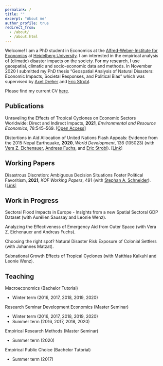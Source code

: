 ```yaml
---
permalink: /
title: ""
excerpt: "About me"
author_profile: true
redirect_from: 
  - /about/
  - /about.html
---
```


Welcome! I am a PhD student in Economics at the [Alfred-Weber-Institute for Economics](https://www.uni-heidelberg.de/fakultaeten/wiso/awi/index_en.html) at [Heidelberg University](https://www.uni-heidelberg.de/en). I am interested in the empirical analysis of (climatic) disaster impacts on the society. For my research, I use geospatial, climatic and socio-economic data and methods. In November 2020 I submitted my PhD thesis “Geospatial Analysis of Natural Disasters: Economic Impacts, Societal Responses, and Political Bias” which was supervised by [Axel Dreher](https://www.uni-heidelberg.de/fakultaeten/wiso/awi/professuren/intwipol/dreher.html) and [Eric Strobl](https://www.vwi.unibe.ch/ueber_uns/personen/prof_dr_strobl_eric/index_ger.html). 

Please find my current CV [here](sven-kunze.github.io/files/CV_SvenKunze_Online.pdf).



## Publications

Unraveling the Effects of Tropical Cyclones on Economic Sectors Worldwide: Direct and Indirect Impacts, **2021**, *Environmental and Resource Economics*, 78:545–569. [[Open Access]](https://doi.org/10.1007/s10640-021-00541-5)

Distortions in Aid Allocation of United Nations Flash Appeals: Evidence from the 2015 Nepal Earthquake, **2020**, *World Development*, 136 (105023) (with [Vera Z. Eichenauer](https://sites.google.com/view/vera-eichenauer/home), [Andreas Fuchs](http://www.andreas-fuchs.net/), and [Eric Strobl](https://www.vwi.unibe.ch/ueber_uns/personen/prof_dr_strobl_eric/index_ger.html)). [[Link]](https://doi.org/10.1016/j.worlddev.2020.105023)



## Working Papers

Disastrous Discretion: Ambiguous Decision Situations Foster Political Favoritism, **2021**, *KOF Working Papers*, 491 (with [Stephan A. Schneider](https://kof.ethz.ch/das-institut/personen/person-detail.MjUwMTg5.TGlzdC81NzgsODQ4OTAwOTg=.html)). [[Link]](https://doi.org/10.3929/ethz-b-000468932)



## Work in Progress

Sectoral Flood Impacts in Europe - Insights from a new Spatial Sectoral GDP Dataset (with Aurélien Saussay and Leonie Wenz).

Analyzing the Effectiveness of Emergency Aid from Outer Space (with Vera Z. Eichenauer and Andreas Fuchs).

Choosing the right spot? Natural Disaster Risk Exposure of Colonial Settlers (with Johannes Matzat). 

Subnational Growth Effects of Tropical Cyclones (with Matthias Kalkuhl and Leonie Wenz).



## Teaching

Macroeconomics (Bachelor Tutorial) 
- Winter term (2016, 2017, 2018, 2019, 2020)

Research Seminar Development Economics (Master Seminar) 
- Winter term (2016, 2017, 2018, 2019, 2020)
- Summer term (2016, 2017, 2018, 2020)

Empirical Research Methods (Master Seminar) 
- Summer term (2020)

Empirical Public Choice (Bachelor Tutorial)
- Summer term (2017)
 
